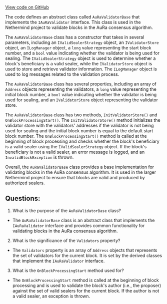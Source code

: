 [View code on GitHub](https://github.com/NethermindEth/nethermind/src/Nethermind/Nethermind.Consensus.AuRa/Validators/AuRaValidatorBase.cs)

The code defines an abstract class called `AuRaValidatorBase` that implements the `IAuRaValidator` interface. This class is used in the Nethermind project to validate blocks in the AuRa consensus algorithm. 

The `AuRaValidatorBase` class has a constructor that takes in several parameters, including an `IValidSealerStrategy` object, an `IValidatorStore` object, an `ILogManager` object, a `long` value representing the start block number, and a `bool` value indicating whether the validator is being used for sealing. The `IValidSealerStrategy` object is used to determine whether a block's beneficiary is a valid sealer, while the `IValidatorStore` object is used to store and retrieve validator information. The `ILogManager` object is used to log messages related to the validation process.

The `AuRaValidatorBase` class has several properties, including an array of `Address` objects representing the validators, a `long` value representing the initial block number, a `bool` value indicating whether the validator is being used for sealing, and an `IValidatorStore` object representing the validator store.

The `AuRaValidatorBase` class has two methods, `InitValidatorStore()` and `OnBlockProcessingStart()`. The `InitValidatorStore()` method initializes the validator store with the validators' addresses if the validator is not being used for sealing and the initial block number is equal to the default start block number. The `OnBlockProcessingStart()` method is called at the beginning of block processing and checks whether the block's beneficiary is a valid sealer using the `IValidSealerStrategy` object. If the block's beneficiary is not a valid sealer, an error message is logged, and an `InvalidBlockException` is thrown.

Overall, the `AuRaValidatorBase` class provides a base implementation for validating blocks in the AuRa consensus algorithm. It is used in the larger Nethermind project to ensure that blocks are valid and produced by authorized sealers.
## Questions: 
 1. What is the purpose of the `AuRaValidatorBase` class?
- The `AuRaValidatorBase` class is an abstract class that implements the `IAuRaValidator` interface and provides common functionality for validating blocks in the AuRa consensus algorithm.

2. What is the significance of the `Validators` property?
- The `Validators` property is an array of `Address` objects that represents the set of validators for the current block. It is set by the derived classes that implement the `IAuRaValidator` interface.

3. What is the `OnBlockProcessingStart` method used for?
- The `OnBlockProcessingStart` method is called at the beginning of block processing and is used to validate the block's author (i.e., the proposer) against the set of valid sealers for the current block. If the author is not a valid sealer, an exception is thrown.
